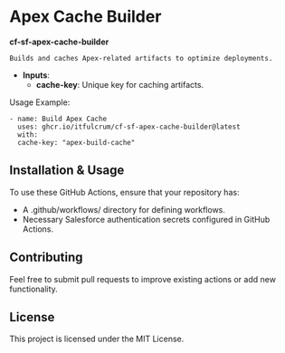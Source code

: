 # Apex Cache Builder

**cf-sf-apex-cache-builder**

    Builds and caches Apex-related artifacts to optimize deployments.

* **Inputs**:
    * **cache-key**: Unique key for caching artifacts.

Usage Example:

    - name: Build Apex Cache
      uses: ghcr.io/itfulcrum/cf-sf-apex-cache-builder@latest
      with:
      cache-key: "apex-build-cache"

## Installation & Usage

To use these GitHub Actions, ensure that your repository has:

* A .github/workflows/ directory for defining workflows.
* Necessary Salesforce authentication secrets configured in GitHub Actions.

## Contributing

Feel free to submit pull requests to improve existing actions or add new functionality.

## License

This project is licensed under the MIT License.

